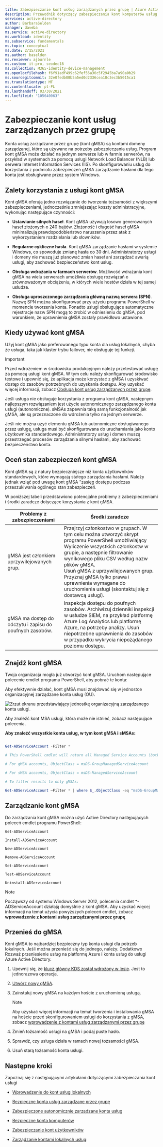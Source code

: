```yaml
---
title: Zabezpieczanie kont usług zarządzanych przez grupę | Azure Active Directory
description: Przewodnik dotyczący zabezpieczania kont komputerów usług zarządzanych przez grupę.
services: active-directory
author: BarbaraSelden
manager: daveba
ms.service: active-directory
ms.workload: identity
ms.subservice: fundamentals
ms.topic: conceptual
ms.date: 2/15/2021
ms.author: baselden
ms.reviewer: ajburnle
ms.custom: it-pro, seodec18
ms.collection: M365-identity-device-management
ms.openlocfilehash: f6f91adf499c62fef56a30c5f2945ba7a90a0b29
ms.sourcegitcommit: 32e0fedb80b5a5ed0d2336cea18c3ec3b5015ca1
ms.translationtype: MT
ms.contentlocale: pl-PL
ms.lasthandoff: 03/30/2021
ms.locfileid: "105640063"
---
```

# <a name="securing-group-managed-service-accounts"></a>Zabezpieczanie kont usług zarządzanych przez grupę

Konta usług zarządzane przez grupę (kont gMSA) są kontami domeny zarządzanej, które są używane na potrzeby zabezpieczania usług. Program kont gMSA może działać na jednym serwerze lub w farmie serwerów, na przykład w systemach za pomocą usługi Network Load Balancer (NLB) lub serwera Internet Information Services (IIS). Po skonfigurowaniu usług do korzystania z podmiotu zabezpieczeń gMSA zarządzanie hasłami dla tego konta jest obsługiwane przez system Windows.

## <a name="benefits-of-using-gmsas"></a>Zalety korzystania z usługi kont gMSA

Kont gMSA oferują jedno rozwiązanie do tworzenia tożsamości z większymi zabezpieczeniami, jednocześnie zmniejszając koszty administracyjne, wykonując następujące czynności:

* **Ustawianie silnych haseł**. Kont gMSA używają losowo generowanych haseł złożonych o 240 bajtów. Złożoność i długość haseł gMSA minimalizują prawdopodobieństwo naruszenia przez atak z wykorzystaniem rozdzielania lub słowników.

* **Regularne cykliczne hasła**. Kont gMSA zarządzanie hasłami w systemie Windows, co spowoduje zmianę hasła co 30 dni. Administratorzy usługi i domeny nie muszą już planować zmian haseł ani zarządzać awarią usługi, aby zachować bezpieczeństwo kont usług. 

* **Obsługa wdrażania w farmach serwerów**. Możliwość wdrażania kont gMSA na wielu serwerach umożliwia obsługę rozwiązań o zrównoważonym obciążeniu, w których wiele hostów działa w tej samej usłudze. 

* **Obsługa uproszczonego zarządzania główną nazwą serwera (SPN)**. Nazwę SPN można skonfigurować przy użyciu programu PowerShell w momencie tworzenia konta. Ponadto usługi obsługujące automatyczne rejestracje nazw SPN mogą to zrobić w odniesieniu do gMSA, pod warunkiem, że uprawnienia gMSA zostały prawidłowo ustawione. 

## <a name="when-to-use-gmsas"></a>Kiedy używać kont gMSA

Użyj kont gMSA jako preferowanego typu konta dla usług lokalnych, chyba że usługa, taka jak klaster trybu failover, nie obsługuje tej funkcji.

> [!IMPORTANT]
> Przed wdrożeniem w środowisku produkcyjnym należy przetestować usługę za pomocą usługi kont gMSA. W tym celu należy skonfigurować środowisko testowe i upewnić się, że aplikacja może korzystać z gMSA i uzyskiwać dostęp do zasobów potrzebnych do uzyskania dostępu. Aby uzyskać więcej informacji, zobacz [Obsługa kont usług zarządzanych przez grupę](/system-center/scom/support-group-managed-service-accounts).


Jeśli usługa nie obsługuje korzystania z programu kont gMSA, następnym najlepszym rozwiązaniem jest użycie autonomicznego zarządzanego konta usługi (autonomiczne). sMSAs zapewnia taką samą funkcjonalność jak gMSA, ale są przeznaczone do wdrożenia tylko na jednym serwerze.

Jeśli nie można użyć elementu gMSA lub autonomiczne obsługiwanego przez usługę, usługa musi być skonfigurowana do uruchamiania jako konto użytkownika standardowego. Administratorzy usług i domen muszą przestrzegać procesów zarządzania silnymi hasłami, aby zachować bezpieczeństwo konta.

## <a name="assess-the-security-posture-of-gmsas"></a>Oceń stan zabezpieczeń kont gMSA

Kont gMSA są z natury bezpieczniejsze niż konta użytkowników standardowych, które wymagają stałego zarządzania hasłami. Należy jednak wziąć pod uwagę kont gMSA "zasięg dostępu podczas przeszukiwania ogólnego stan zabezpieczeń.

W poniższej tabeli przedstawiono potencjalne problemy z zabezpieczeniami i środki zaradcze dotyczące korzystania z kont gMSA.

| Problemy z zabezpieczeniami| Środki zaradcze |
| - | - |
| gMSA jest członkiem uprzywilejowanych grup. | Przejrzyj członkostwo w grupach. W tym celu można utworzyć skrypt programu PowerShell umożliwiający Wyliczenie wszystkich członkostw w grupie, a następnie filtrowanie wynikowego pliku CSV według nazw plików gMSA. <br>Usuń gMSA z uprzywilejowanych grup.<br> Przyznaj gMSA tylko prawa i uprawnienia wymagane do uruchomienia usługi (skontaktuj się z dostawcą usługi). 
| gMSA ma dostęp do odczytu i zapisu do poufnych zasobów. | Inspekcja dostępu do poufnych zasobów. Archiwizuj dzienniki inspekcji w usłudze SIEM, na przykład platformę Azure Log Analytics lub platformę Azure, na potrzeby analizy. Usuń niepotrzebne uprawnienia do zasobów w przypadku wykrycia niepożądanego poziomu dostępu. |


## <a name="find-gmsas"></a>Znajdź kont gMSA

Twoja organizacja mogła już utworzyć kont gMSA. Uruchom następujące polecenie cmdlet programu PowerShell, aby pobrać te konta:

Aby efektywnie działać, kont gMSA musi znajdować się w jednostce organizacyjnej zarządzane konta usług (OU).

  
![Zrzut ekranu przedstawiający jednostkę organizacyjną zarządzanego konta usługi.](./media/securing-service-accounts/secure-gmsa-image-1.png)

Aby znaleźć kont MSA usługi, która może nie istnieć, zobacz następujące polecenia.

**Aby znaleźć wszystkie konta usług, w tym kont gMSA i sMSAs:**


```powershell

Get-ADServiceAccount -Filter *

# This PowerShell cmdlet will return all Managed Service Accounts (both gMSAs and sMSAs). An administrator can differentiate between the two by examining the ObjectClass attribute on returned accounts.

# For gMSA accounts, ObjectClass = msDS-GroupManagedServiceAccount

# For sMSA accounts, ObjectClass = msDS-ManagedServiceAccount

# To filter results to only gMSAs:

Get-ADServiceAccount –Filter * | where $_.ObjectClass -eq "msDS-GroupManagedServiceAccount"}
```

## <a name="manage-gmsas"></a>Zarządzanie kont gMSA

Do zarządzania kont gMSA można użyć Active Directory następujących poleceń cmdlet programu PowerShell:

`Get-ADServiceAccount`

`Install-ADServiceAccount`

`New-ADServiceAccount`

`Remove-ADServiceAccount`

`Set-ADServiceAccount`

`Test-ADServiceAccount`

`Uninstall-ADServiceAccount`

> [!NOTE]
> Począwszy od systemu Windows Server 2012, polecenia cmdlet *-ADServiceAccount działają domyślnie z kont gMSA. Aby uzyskać więcej informacji na temat użycia powyższych poleceń cmdlet, zobacz [**wprowadzenie z kontami usług zarządzanymi przez grupę**](/windows-server/security/group-managed-service-accounts/getting-started-with-group-managed-service-accounts).

## <a name="move-to-a-gmsa"></a>Przenieś do gMSA
Kont gMSA to najbardziej bezpieczny typ konta usługi dla potrzeb lokalnych. Jeśli można przenieść się do jednego, należy. Dodatkowo Rozważ przeniesienie usług na platformę Azure i konta usług do usługi Azure Active Directory.

1.  Upewnij się, że [klucz główny KDS został wdrożony w lesie](/windows-server/security/group-managed-service-accounts/create-the-key-distribution-services-kds-root-key). Jest to jednorazowa operacja.

2. [Utwórz nowy gMSA](/windows-server/security/group-managed-service-accounts/getting-started-with-group-managed-service-accounts).

3. Zainstaluj nowy gMSA na każdym hoście z uruchomioną usługą.
   > [!NOTE] 
   > Aby uzyskać więcej informacji na temat tworzenia i instalowania gMSA na hoście przed skonfigurowaniem usługi do korzystania z gMSA, zobacz [wprowadzenie z kontami usług zarządzanymi przez grupę](/previous-versions/windows/it-pro/windows-server-2012-R2-and-2012/jj128431(v=ws.11))

 
4. Zmień tożsamość usługi na gMSA i podaj puste hasło.

5. Sprawdź, czy usługa działa w ramach nowej tożsamości gMSA.

6. Usuń starą tożsamość konta usługi.

 

## <a name="next-steps"></a>Następne kroki
Zapoznaj się z następującymi artykułami dotyczącymi zabezpieczania kont usługi

* [Wprowadzenie do kont usług lokalnych](service-accounts-on-premises.md)

* [Bezpieczne konta usług zarządzane przez grupę](service-accounts-group-managed.md)

* [Zabezpieczone autonomicznie zarządzane konta usług](service-accounts-standalone-managed.md)

* [Bezpieczne konta komputerów](service-accounts-computer.md)

* [Zabezpieczanie kont użytkowników](service-accounts-user-on-premises.md)

* [Zarządzanie kontami lokalnych usług](service-accounts-govern-on-premises.md)